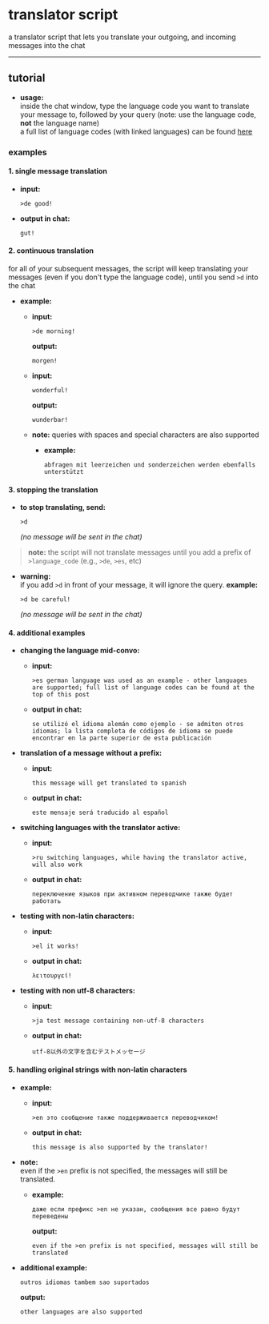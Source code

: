 
# translator script

a translator script that lets you translate your outgoing, and incoming messages into the chat

---

## tutorial

- **usage:**  
  inside the chat window, type the language code you want to translate your message to, followed by your query (note: use the language code, **not** the language name)  
  a full list of language codes (with linked languages) can be found [here](https://localizely.com/iso-639-1-list/)

### examples

#### 1. single message translation

- **input:**  
  ```
  >de good!
  ```

- **output in chat:**  
  ```
  gut!
  ```

#### 2. continuous translation

for all of your subsequent messages, the script will keep translating your messages (even if you don't type the language code), until you send `>d` into the chat

- **example:**
  - **input:**  
    ```
    >de morning!
    ```
    **output:**  
    ```
    morgen!
    ```

  - **input:**  
    ```
    wonderful!
    ```
    **output:**  
    ```
    wunderbar!
    ```

  - **note:** queries with spaces and special characters are also supported
    - **example:**  
      ```
      abfragen mit leerzeichen und sonderzeichen werden ebenfalls unterstützt
      ```

#### 3. stopping the translation

- **to stop translating, send:**
  ```
  >d
  ```
  *(no message will be sent in the chat)*

> **note:** the script will not translate messages until you add a prefix of `>language_code` (e.g., `>de`, `>es`, etc)

- **warning:**  
  if you add `>d` in front of your message, it will ignore the query.
  **example:**  
  ```
  >d be careful!
  ```
  *(no message will be sent in the chat)*

#### 4. additional examples

- **changing the language mid-convo:**
  - **input:**  
    ```
    >es german language was used as an example - other languages are supported; full list of language codes can be found at the top of this post
    ```
  - **output in chat:**  
    ```
    se utilizó el idioma alemán como ejemplo - se admiten otros idiomas; la lista completa de códigos de idioma se puede encontrar en la parte superior de esta publicación
    ```

- **translation of a message without a prefix:**
  - **input:**  
    ```
    this message will get translated to spanish
    ```
  - **output in chat:**  
    ```
    este mensaje será traducido al español
    ```

- **switching languages with the translator active:**
  - **input:**  
    ```
    >ru switching languages, while having the translator active, will also work
    ```
  - **output in chat:**  
    ```
    переключение языков при активном переводчике также будет работать
    ```

- **testing with non-latin characters:**
  - **input:**  
    ```
    >el it works!
    ```
  - **output in chat:**  
    ```
    λειτουργεί!
    ```

- **testing with non utf-8 characters:**
  - **input:**  
    ```
    >ja test message containing non-utf-8 characters
    ```
  - **output in chat:**  
    ```
    utf-8以外の文字を含むテストメッセージ
    ```

#### 5. handling original strings with non-latin characters

- **example:**
  - **input:**  
    ```
    >en это сообщение также поддерживается переводчиком!
    ```
  - **output in chat:**  
    ```
    this message is also supported by the translator!
    ```

- **note:**  
  even if the `>en` prefix is not specified, the messages will still be translated.
  - **example:**  
    ```
    даже если префикс >en не указан, сообщения все равно будут переведены
    ```
    **output:**  
    ```
    even if the >en prefix is ​​not specified, messages will still be translated
    ```

- **additional example:**  
  ```
  outros idiomas tambem sao suportados
  ```
  **output:**  
  ```
  other languages are also supported
